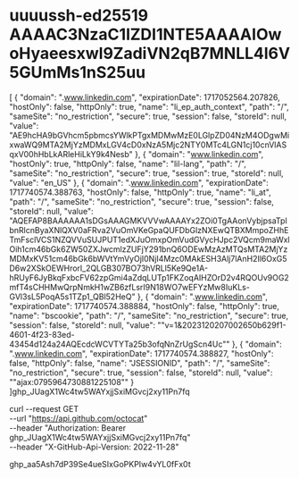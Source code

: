 # uuuussh-ed25519 AAAAC3NzaC1lZDI1NTE5AAAAIOwoHyaeesxwl9ZadiVN2qB7MNLL4l6V5GUmMs1nS25uu
[
    {
        "domain": ".www.linkedin.com",
        "expirationDate": 1717052564.207826,
        "hostOnly": false,
        "httpOnly": true,
        "name": "li_ep_auth_context",
        "path": "/",
        "sameSite": "no_restriction",
        "secure": true,
        "session": false,
        "storeId": null,
        "value": "AE9hcHA9bGVhcm5pbmcsYWlkPTgxMDMwMzE0LGlpZD04NzM4ODgwMixwaWQ9MTA2MjYzMDMxLGV4cD0xNzA5Mjc2NTY0MTc4LGN1cj10cnVlASqxV00hHbLkARleHiLkY9k4Nesb"
    },
    {
        "domain": "www.linkedin.com",
        "hostOnly": true,
        "httpOnly": false,
        "name": "lil-lang",
        "path": "/",
        "sameSite": "no_restriction",
        "secure": true,
        "session": true,
        "storeId": null,
        "value": "en_US"
    },
    {
        "domain": ".www.linkedin.com",
        "expirationDate": 1717740574.388763,
        "hostOnly": false,
        "httpOnly": true,
        "name": "li_at",
        "path": "/",
        "sameSite": "no_restriction",
        "secure": true,
        "session": false,
        "storeId": null,
        "value": "AQEFAP8BAAAAAA1sDGsAAAGMKVVVwAAAAYx2ZOi0TgAAonVybjpsaTplbnRlcnByaXNlQXV0aFRva2VuOmVKeGpaQUFDbGlzNXEwQTBXMmpoZHhETmFsclVCS1NZQVVuSUJPUT1edXJuOmxpOmVudGVycHJpc2VQcm9maWxlOih1cm46bGk6ZW50ZXJwcmlzZUFjY291bnQ6ODEwMzAzMTQsMTA2MjYzMDMxKV51cm46bGk6bWVtYmVyOjI0NjI4Mzc0MAkESH3Alj7lAnH2Il6OxG5D6w2XSkOEWHrorl_2QLGB307BO73hVRLl5Ke9Qe1A-hRUyF6JyBkqFxbcFV62zpGmi4aZdqLUTp1FKZoqAIHZOrD2v4RQOUv9OG2mfT4sCHHMwQrpNmkH1wZB6zfLsrI9N18WO7wEFYzMw8IuKLs-GVl3sL5PoqA5s1TZp1_QBl52HeQ"
    },
    {
        "domain": ".www.linkedin.com",
        "expirationDate": 1717740574.388884,
        "hostOnly": false,
        "httpOnly": true,
        "name": "bscookie",
        "path": "/",
        "sameSite": "no_restriction",
        "secure": true,
        "session": false,
        "storeId": null,
        "value": "\"v=1&2023120207002650b629f1-4601-4f23-83ed-43454d124a24AQEcdcWCVTYTa25b3ofqNnZrUgScn4Uc\""
    },
    {
        "domain": ".www.linkedin.com",
        "expirationDate": 1717740574.388827,
        "hostOnly": false,
        "httpOnly": false,
        "name": "JSESSIONID",
        "path": "/",
        "sameSite": "no_restriction",
        "secure": true,
        "session": false,
        "storeId": null,
        "value": "\"ajax:0795964730881225108\""
    }
]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

curl --request GET \
--url "https://api.github.com/octocat" \
--header "Authorization: Bearer  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"\
--header "X-GitHub-Api-Version: 2022-11-28"

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